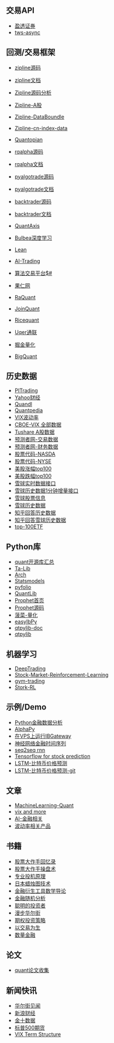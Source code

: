 ## 交易API
* [盈透证券](http://interactivebrokers.github.io/tws-api)
* [tws-async](https://github.com/gongqingyi-github/tws_async)

## 回测/交易框架
* [zipline源码](https://github.com/gongqingyi-github/zipline)
* [zipline文档](http://www.zipline.io)
* [Zipline源码分析](https://github.com/gongqingyi-github/inside-zipline)
* [Zipline-A股](https://github.com/gongqingyi-github/zipline-chinese)
* [Zipline-DataBoundle](https://github.com/gongqingyi-github/zipline_cn_databundle)
* [Zipline-cn-index-data](https://github.com/gongqingyi-github/cn_index_benchmark_for_zipline)
* [Quantopian](https://www.quantopian.com)
* [rqalpha源码](https://github.com/gongqingyi-github/rqalpha)
* [rqalpha文档](https://www.ricequant.com/api/python/chn)
* [pyalgotrade源码](https://github.com/gongqingyi-github/pyalgotrade)
* [pyalgotrade文档](http://gbeced.github.io/pyalgotrade)
* [backtrader源码](https://github.com/gongqingyi-github/backtrader)
* [backtrader文档](https://www.backtrader.com/docu/index.html)
* [QuantAxis](https://github.com/gongqingyi-github/QUANTAXIS)
* [Bulbea深度学习](https://github.com/gongqingyi-github/bulbea)
* [Lean](https://github.com/gongqingyi-github/Lean)
* [AI-Trading](https://github.com/gongqingyi-github/zenbot)
* [算法交易平台$#](https://github.com/gongqingyi-github/StockSharp)

* [果仁网](https://guorn.com)
* [RaQuant](http://raquant.com)
* [JoinQuant](https://www.joinquant.com)
* [Ricequant](https://www.ricequant.com)
* [Uqer通联](https://uqer.io/home)
* [掘金量化](http://www.myquant.cn/docs)
* [BigQuant](https://bigquant.com)

## 历史数据
* [PITrading](http://pitrading.com/historical-market-data.html)
* [Yahoo财经](https://github.com/gongqingyi-github/get-yahoo-quotes-python)
* [Quandl](https://www.quandl.com)
* [Quantpedia](http://quantpedia.com/Links/HistoricalData)
* [VIX波动率](https://www.cboe.com/products/vix-index-volatility/vix-options-and-futures/vix-index/vix-historical-data)
* [CBOE-VIX 全部数据](http://www.cboe.com/publish/ScheduledTask/MktData/datahouse/vixcurrent.csv)
* [Tushare A股数据](http://tushare.org/index.html)
* [预测者网-交易数据](http://yucezhe.com/product?name=overview)
* [预测者网-财务数据](http://yucezhe.com/product?name=financial-data-pro)
* [股票代码-NASDA](http://www.nasdaq.com/screening/companies-by-industry.aspx?exchange=NASDAQ&render=download)
* [股票代码-NYSE](http://www.nasdaq.com/screening/companies-by-industry.aspx?exchange=NYSE&render=download)
* [美股涨幅top100](https://xueqiu.com/stock/cata/stocklist.json?page=1&size=10&order=desc&orderby=percent&type=0,1,2,3&_=1510284598566)
* [美股跌幅top100](https://xueqiu.com/stock/cata/stocklist.json?page=1&size=10&order=des&orderby=percent&type=0,1,2,3&_=1510284598566)
* [雪球实时数据接口](https://xueqiu.com/v4/stock/quotec.json?code=TSLA)
* [雪球历史数据1分钟增量接口](https://xueqiu.com/stock/forchart/stocklist.json?symbol=TSLA&period=1d&one_min=1)
* [雪球股票信息](https://xueqiu.com/v4/stock/quote.json?code=UVXY&_=1460380110118)
* [雪球历史数据](https://xueqiu.com/stock/forchartk/stocklist.json?symbol=TSLA&period=1day&type=normal&end=1500000000000&begin=1497888000000&_=1509658423323)
* [知乎回答历史数据](https://www.zhihu.com/question/22145919)
* [知乎回答雪球历史数据](https://www.zhihu.com/question/29311492)
* [top-100ETF](http://etfdb.com/compare/volume/)

## Python库
* [quant开源库汇总](https://github.com/gongqingyi-github/awesome-quant-1)
* [Ta-Lib](https://github.com/gongqingyi-github/ta-lib)
* [Arch](https://github.com/gongqingyi-github/arch)
* [Statsmodels](https://github.com/gongqingyi-github/statsmodels)
* [pyfolio](https://github.com/gongqingyi-github/pyfolio)
* [QuantLib](https://github.com/gongqingyi-github/QuantLib)
* [Prophet首页](https://facebookincubator.github.io/prophet)
* [Prophet源码](https://github.com/gongqingyi-github/prophet)
* [菠菜-量化](https://github.com/philsong)
* [easyIbPy](https://github.com/gongqingyi-github/ezibpy)
* [qtpylib-doc](http://qtpylib.io/docs/latest/index.html)
* [qtpylib](https://github.com/gongqingyi-github/qtpylib)


## 机器学习
* [DeepTrading](https://github.com/gongqingyi-github/Deep-Trading)
* [Stock-Market-Reinforcement-Learning](https://github.com/gongqingyi-github/stock_market_reinforcement_learning)
* [gym-trading](https://github.com/gongqingyi-github/gym-trading)
* [Stork-RL](http://nbviewer.jupyter.org/github/joshnewnham/StockTradingUsingReinforcementLearning/blob/master/StockTradingUsingReinforcementLearning.ipynb)

## 示例/Demo
* [Python金融数据分析](https://github.com/gongqingyi-github/dx)
* [AlphaPy](https://github.com/gongqingyi-github/AlphaPyAlphaPy)
* [在VPS上运行IBGateway](http://algoeye.com/blog/running-ib-gateway-on-vps/)
* [神经网络金融时间序列](https://github.com/gongqingyi-github/Neural-Network-with-Financial-Time-Series-Data)
* [seq2seq rnn](https://github.com/gongqingyi-github/seq2seq-signal-prediction)
* [Tensorflow for stock prediction](https://github.com/gongqingyi-github/Tensorflow-for-stock-prediction)
* [LSTM-比特币价格预测](http://www.jakob-aungiers.com/articles/a/Multidimensional-LSTM-Networks-to-Predict-Bitcoin-Price)
* [LSTM-比特币价格预测-git](https://github.com/jaungiers/Multidimensional-LSTM-BitCoin-Time-Series)

## 文章
* [MachineLearning-Quant](https://zhuanlan.zhihu.com/p/27521935)
* [vix and more](http://vixandmore.blogspot.com)
* [AI-金融相关](http://weibo.com/ttarticle/p/show?id=2309404130539593464011)
* [波动率相关产品](https://sixfigureinvesting.com/2010/12/volatility-tickers/)


## 书籍
* [股票大作手回忆录]()
* [股票大作手操盘术]()
* [专业投机原理]()
* [日本蜡烛图技术]()
* [金融衍生工具数学导论]()
* [金融随机分析]()
* [聪明的投资者]()
* [漫步华尔街]()
* [期权投资策略]()
* [以交易为生]()
* [数量金融]()

## 论文
* [quant论文收集](https://github.com/thuquant/awesome-quant/blob/master/papers.md)

## 新闻快讯
* [华尔街见闻]()
* [新浪财经]()
* [金十数据]()
* [标普500期货]()
* [VIX Term Structure](http://vixcentral.com)

